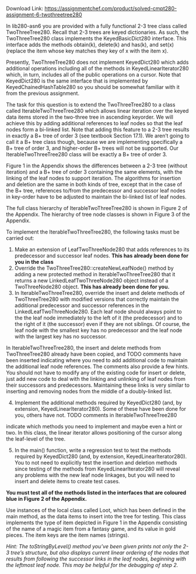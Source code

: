 Download Link: https://assignmentchef.com/product/solved-cmpt280-assignment-6-twothreetree280
<br>



In lib280-asn6 you are provided with a fully functional 2-3 tree class called TwoThreeTree280. Recall that 2-3 trees are keyed dictionaries. As such, the TwoThreeTree280 class implements the KeyedBasicDict280 interface. This interface adds the methods obtain(k), delete(k) and has(k), and set(x) (replace the item whose key matches they key of x with the item x).

Presently, TwoThreeTree280 does not implement KeyedDict280 which adds additional operations including all of the methods in KeyedLinearIterator280 which, in turn, includes all of the public operations on a cursor. Note that KeyedDict280 is the same interface that is implemented by KeyedChainedHashTable280 so you should be somewhat familiar with it from the previous assignment.

The task for this question is to extend the TwoThreeTree280 to a class called IterableTwoThreeTree280 which allows linear iteration over the keyed data items stored in the two-three tree in ascending keyorder. We will achieve this by adding additional references to leaf nodes so that the leaf nodes form a bi-linked list. Note that adding this feature to a 2-3 tree results in exactly a B+ tree of order 3 (see textbook Section 17.1). We aren’t going to call it a B+ tree class though, because we are implementing specifically a B+ tree of order 3, and higher-order B+ trees will not be supported. Our IterableTwoThreeTree280 class will be exactly a B+ tree of order 3.

Figure 1 in the Appendix shows the differences between a 2-3 tree (without iteration) and a B+ tree of order 3 containing the same elements, with the linking of the leaf nodes to support iteration. The algorithms for insertion and deletion are the same in both kinds of tree, except that in the case of the B+ tree, references to/from the predecessor and successor leaf nodes in key-order have to be adjusted to maintain the bi-linked list of leaf nodes.

The full class hierarchy of IterableTwoThreeTree280 is shown in Figure 2 of the Appendix. The hierarchy of tree node classes is shown in Figure 3 of the Appendix.

To implement the IterableTwoThreeTree280, the following tasks must be carried out:

<ol>

 <li>Make an extension of LeafTwoThreeNode280 that adds references to its predecessor and successor leaf nodes. <strong>This has already been done for you in the class </strong></li>

 <li>Override the TwoThreeTree280::createNewLeafNode() method by adding a new protected method in IterableTwoThreeTree280 that it returns a new LinkedLeafTwoThreeNode280 object instead of a TwoThreeNode280 object. <strong>This has already been done for you.</strong></li>

 <li>In IterableTwoThreeTree280, override the insert and delete methods of TwoThreeTree280 with modified versions that correctly maintain the additional predecessor and successor references in the LinkedLeafTwoThreeNode280. Each leaf node should always point to the the leaf node immediately to the left of it (the predecessor) and to the right of it (the successor) even if they are not siblings. Of course, the leaf node with the smallest key has no predecessor and the leaf node with the largest key has no successor.</li>

</ol>

In IterableTwoThreeTree280, the insert and delete methods from TwoThreeTree280 already have been copied, and TODO comments have been inserted indicating where you need to add additional code to maintain the additional leaf node references. The comments also provide a few hints. You should not have to modify any of the existing code for insert or delete, just add new code to deal with the linking and unlinking of leaf nodes from their successors and predecessors. Maintaining these links is very similar to inserting and removing nodes from the middle of a doubly-linked list.

<ol start="4">

 <li>Implement the additional methods required by KeyedDict280 (and, by extension, KeyedLinearIterator280). Some of these have been done for you, others have not. TODO comments in IterableTwoThreeTree280</li>

</ol>

indicate which methods you need to implement and maybe even a hint or two. In this class, the linear iterator allows positioning of the cursor along the leaf-level of the tree.

<ol start="5">

 <li>In the main() function, write a regression test to test the methods required by KeyedDict280 (and, by extension, KeyedLinearIterator280). You to not need to explicitly test the insertion and deletion methods since testing of the methods from KeyedLinearIterator280 will reveal any problems with the new leaf node linkages, but you will need to insert and delete items to create test cases.</li>

</ol>

<strong>You must test all of the methods listed in the interfaces that are coloured blue in Figure 2 of the Appendix.</strong>

Use instances of the local class called Loot, which has been defined in the main method, as the data items to insert into the tree for testing. This class implements the type of item depicted in Figure 1 in the Appendix consisting of the name of a magic item from a fantasy game, and its value in gold pieces. The item keys are the item names (strings).

<em>Hint: The toStringByLevel() method you’ve been given prints not only the 2-3 tree’s structure, but also displays current linear ordering of the nodes that results from following the successor links in the leaf nodes, beginning with the leftmost leaf node. This may be helpful for the debugging of step 2.</em>